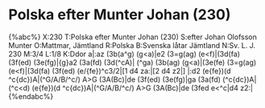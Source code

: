 # Polska efter Munter Johan (230)

{%abc%}
X:230
T:Polska efter Munter Johan (230)
S:efter Johan Olofsson Munter
O:Mattmar, Jämtland
R:Polska
B:Svenska låtar Jämtland
N:Sv. L. J. 230
M:3/4
L:1/8
K:Ddor
a|:az (3b(a^g) (g<a)|e2 (3=g(ag) (e<f)|(3d(fa) (3f(ed) (3e(fg)|{g}a2 (3a(fd) (3d(^cA)|
(^ga) (3b(ag) (g<a)|(3e(fe) (3=g(ag) (e<f)|(3d(fa) (3f(ed) (e/{fe})^c3/2|[1 d4 za:|[2 d4 z2|]
|:d2 (e{fe})(d ^c{dc})A|(^G/A/B/^c/) A>G (3A(Bc)|de (3f(ed) (3e(fg)|ga (3a(fd) (^c{dc})A|
(^c<d) (e{fe})(d ^c{dc})A|(^G/A/B/^c/) A>G (3A(Bc)|de (3fed e<^c|d4 z2:|
{%endabc%}

